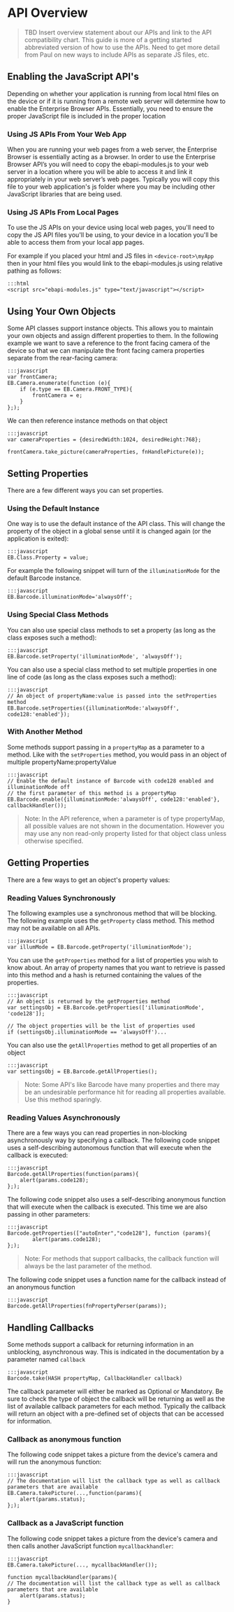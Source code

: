 # API Overview
> TBD Insert overview statement about our APIs and link to the API compatibility chart. This guide is more of a getting started abbreviated version of how to use the APIs. Need to get more detail from Paul on new ways to include APIs as separate JS files, etc.

## Enabling the JavaScript API's
Depending on whether your application is running from local html files on the device or if it is running from a remote web server will determine how to enable the Enterprise Browser APIs. Essentially, you need to ensure the proper JavaScript file is included in the proper location

### Using JS APIs From Your Web App
When you are running your web pages from a web server, the Enterprise Browser is essentially acting as a browser. In order to use the Enterprise Browser API’s you will need to copy the ebapi-modules.js to your web server in a location where you will be able to access it and link it appropriately in your web server’s web pages. Typically you will copy this file to your web application's js folder where you may be including other JavaScript libraries that are being used. 

### Using JS APIs From Local Pages
To use the JS APIs on your device using local web pages, you'll need to copy the JS API files you'll be using, to your device in a location you'll be able to access them from your local app pages.

For example if you placed your html and JS files in `<device-root>\myApp` then in your html files you would link to the ebapi-modules.js using relative pathing as follows:

	:::html
	<script src="ebapi-modules.js" type="text/javascript"></script>

<!-- ### JavaScript ORM
If you are going to be using the JS ORM API, you'll also need to include this line in any files that will be using it:

	:::html
	<script type="text/javascript" charset="utf-8" src="/public/api/rhoapi-modules-ORM.js"></script>

>Note: You do not need to place your HTML files in the `Program Files\RhoElements\rho\apps\public` folder. Just be sure to copy the `rhoapi-modules.js` to the folder you are using and reference it appropriately.
 -->
## Using Your Own Objects
Some API classes support instance objects. This allows you to maintain your own objects and assign different properties to them. In the following example we want to save a reference to the front facing camera of the device so that we can manipulate the front facing camera properties separate from the rear-facing camera:

	:::javascript
	var frontCamera;
	EB.Camera.enumerate(function (e){
		if (e.type == EB.Camera.FRONT_TYPE){
			frontCamera = e;
		}
	};);

We can then reference instance methods on that object

	:::javascript
	var cameraProperties = {desiredWidth:1024, desiredHeight:768};

	frontCamera.take_picture(cameraProperties, fnHandlePicture(e));

## Setting Properties
There are a few different ways you can set properties. 

### Using the Default Instance
One way is to use the default instance of the API class. This will change the property of the object in a global sense until it is changed again (or the application is exited):

	:::javascript
	EB.Class.Property = value;

For example the following snippet will turn of the `illuminationMode` for the default Barcode instance.

	:::javascript
	EB.Barcode.illuminationMode='alwaysOff';

### Using Special Class Methods
You can also use special class methods to set a property (as long as the class exposes such a method):

	:::javascript
	EB.Barcode.setProperty('illuminationMode', 'alwaysOff');

You can also use a special class method to set multiple properties in one line of code (as long as the class exposes such a method):

	:::javascript
	// An object of propertyName:value is passed into the setProperties method
	EB.Barcode.setProperties({illuminationMode:'alwaysOff', code128:'enabled'});

### With Another Method
Some methods support passing in a `propertyMap` as a parameter to a method. Like with the `setProperties` method, you would pass in an object of multiple propertyName:propertyValue

	:::javascript
	// Enable the default instance of Barcode with code128 enabled and illuminationMode off
	// the first parameter of this method is a propertyMap
	EB.Barcode.enable({illuminationMode:'alwaysOff', code128:'enabled'}, callbackHandler());

> Note: In the API reference, when a parameter is of type propertyMap, all possible values are not shown in the documentation. However you may use any non read-only property listed for that object class unless otherwise specified.

## Getting Properties
There are a few ways to get an object's property values:

### Reading Values Synchronously
The following examples use a synchronous method that will be blocking. The following example uses the `getProperty` class method. This method may not be available on all APIs.

	:::javascript
	var illumMode = EB.Barcode.getProperty('illuminationMode');

You can use the `getProperties` method for a list of properties you wish to know about. An array of property names that you want to retrieve is passed into this method and a hash is returned containing the values of the properties.

	:::javascript
	// An object is returned by the getProperties method
	var settingsObj = EB.Barcode.getProperties(['illuminationMode', 'code128']);

	// The object properties will be the list of properties used
	if (settingsObj.illuminationMode == 'alwaysOff')...

You can also use the `getAllProperties` method to get all properties of an object	

	:::javascript
	var settingsObj = EB.Barcode.getAllProperties();

> Note: Some API's like Barcode have many properties and there may be an undesirable performance hit for reading all properties available. Use this method sparingly.

### Reading Values Asynchronously
There are a few ways you can read properties in non-blocking asynchronously way by specifying a callback. The following code snippet uses a self-describing autonomous function that will execute when the callback is executed:

	:::javascript
	Barcode.getAllProperties(function(params){
		alert(params.code128);
	};);

The following code snippet also uses a self-describing anonymous function that will execute when the callback is executed. This time we are also passing in other parameters:

	:::javascript
	Barcode.getProperties(["autoEnter","code128"], function (params){
			alert(params.code128);
	};);

> Note: For methods that support callbacks, the callback function will always be the last parameter of the method.

The following code snippet uses a function name for the callback instead of an anonymous function

	:::javascript
	Barcode.getAllProperties(fnPropertyPerser(params));

## Handling Callbacks
Some methods support a callback for returning information in an unblocking, asynchronous way. This is indicated in the documentation by a parameter named `callback`

	:::javascript
	Barcode.take(HASH propertyMap, CallbackHandler callback)

The callback parameter will either be marked as <span class="label label-info">Optional</span> or <span class="label label-warning">Mandatory</span>. Be sure to check the type of object the callback will be returning as well as the list of available callback parameters for each method. Typically the callback will return an object with a pre-defined set of objects that can be accessed for information.

### Callback as anonymous function
The following code snippet takes a picture from the device's camera and will run the anonymous function:

	:::javascript
	// The documentation will list the callback type as well as callback parameters that are available
	EB.Camera.takePicture(...,function(params){
		alert(params.status);
	};);

### Callback as a JavaScript function
The following code snippet takes a picture from the device's camera and then calls another JavaScript function `mycallbackhandler`:

	:::javascript
	EB.Camera.takePicture(..., mycallbackHandler());

	function mycallbackHandler(params){
	// The documentation will list the callback type as well as callback parameters that are available
		alert(params.status);
	}